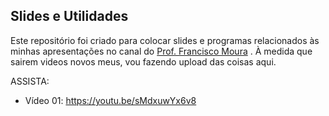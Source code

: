 ## Slides e Utilidades 


Este repositório foi criado para colocar slides e programas relacionados às minhas apresentações no canal do [Prof. Francisco Moura](https://www.youtube.com/channel/UCt5IYyoEybspVp24JHyGH6Q) . À medida que sairem videos novos meus, vou fazendo upload das coisas aqui.

ASSISTA:

* Vídeo 01: <https://youtu.be/sMdxuwYx6v8>

